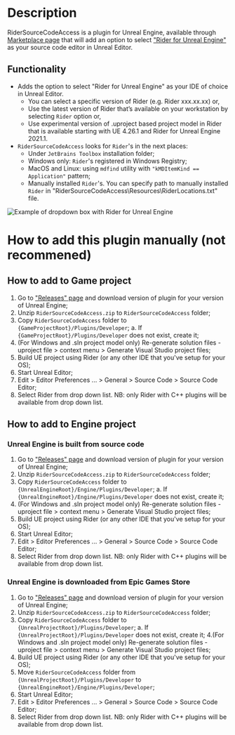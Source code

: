 # Description
RiderSourceCodeAccess is a plugin for Unreal Engine, available through [Marketplace page](https://www.unrealengine.com/marketplace/en-US/product/rider-source-code-access) that will add an option to select ["Rider for Unreal Engine"](https://www.jetbrains.com/rider/unreal/) as your source code editor in Unreal Editor.

## Functionality
* Adds the option to select "Rider for Unreal Engine" as your IDE of choice in Unreal Editor.
  * You can select a specific version of Rider (e.g. Rider xxx.xx.xx) or,
  * Use the latest version of Rider that’s available on your workstation by selecting `Rider` option or,
  * Use experimental version of .uproject based project model in Rider that is available starting with UE 4.26.1 and Rider for Unreal Engine 2021.1.
* `RiderSourceCodeAccess` looks for `Rider`'s in the next places:
  * Under `JetBrains Toolbox` installation folder;
  * Windows only: `Rider`'s registered in Windows Registry;
  * MacOS and Linux: using `mdfind` utility with `"kMDItemKind == Application"` pattern;
  * Manually installed `Rider`'s. You can specify path to manually installed `Rider` in "RiderSourceCodeAccess\Resources\RiderLocations.txt" file.

![Example of dropdown box with Rider for Unreal Engine](https://user-images.githubusercontent.com/1694911/115036768-76e76c00-9ed6-11eb-8ca5-d457b6051945.png)

# How to add this plugin manually (not recommened)
## How to add to Game project
1. Go to ["Releases" page](https://github.com/JetBrains/RiderSourceCodeAccess/releases) and download version of plugin for your version of Unreal Engine; 
2. Unzip `RiderSourceCodeAccess.zip` to `RiderSourceCodeAccess` folder;
3. Copy `RiderSourceCodeAccess` folder to `{GameProjectRoot}/Plugins/Developer`;
  a. If `{GameProjectRoot}/Plugins/Developer` does not exist, create it;
4. (For Windows and .sln project model only) Re-generate solution files - uproject file > context menu > Generate Visual Studio project files;
5. Build UE project using Rider (or any other IDE that you've setup for your OS);
6. Start Unreal Editor;
7. Edit > Editor Preferences ... > General > Source Code > Source Code Editor;
8. Select Rider from drop down list. NB: only Rider with C++ plugins will be available from drop down list.

## How to add to Engine project
### Unreal Engine is built from source code   
1. Go to ["Releases" page](https://github.com/JetBrains/RiderSourceCodeAccess/releases) and download version of plugin for your version of Unreal Engine; 
2. Unzip `RiderSourceCodeAccess.zip` to `RiderSourceCodeAccess` folder;
3. Copy `RiderSourceCodeAccess` folder to `{UnrealEngineRoot}/Engine/Plugins/Developer`;
  a. If `{UnrealEngineRoot}/Engine/Plugins/Developer` does not exist, create it;
4. (For Windows and .sln project model only) Re-generate solution files - uproject file > context menu > Generate Visual Studio project files;
5. Build UE project using Rider (or any other IDE that you've setup for your OS);
6. Start Unreal Editor;
7. Edit > Editor Preferences ... > General > Source Code > Source Code Editor;
8. Select Rider from drop down list. NB: only Rider with C++ plugins will be available from drop down list.

### Unreal Engine is downloaded from Epic Games Store
1. Go to ["Releases" page](https://github.com/JetBrains/RiderSourceCodeAccess/releases) and download version of plugin for your version of Unreal Engine; 
2. Unzip `RiderSourceCodeAccess.zip` to `RiderSourceCodeAccess` folder;
3. Copy `RiderSourceCodeAccess` folder to `{UnrealProjectRoot}/Plugins/Developer`;
  a. If `{UnrealProjectRoot}/Plugins/Developer` does not exist, create it;
4.(For Windows and .sln project model only) Re-generate solution files - uproject file > context menu > Generate Visual Studio project files;
5. Build UE project using Rider (or any other IDE that you've setup for your OS);
6. Move `RiderSourceCodeAccess` folder from `{UnrealProjectRoot}/Plugins/Developer` to `{UnrealEngineRoot}/Engine/Plugins/Developer`;
7. Start Unreal Editor;
8. Edit > Editor Preferences ... > General > Source Code > Source Code Editor;
9. Select Rider from drop down list. NB: only Rider with C++ plugins will be available from drop down list.
